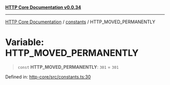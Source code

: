 [**HTTP Core Documentation v0.0.34**](../../README.md)

***

[HTTP Core Documentation](../../modules.md) / [constants](../README.md) / HTTP\_MOVED\_PERMANENTLY

# Variable: HTTP\_MOVED\_PERMANENTLY

> `const` **HTTP\_MOVED\_PERMANENTLY**: `301` = `301`

Defined in: [http-core/src/constants.ts:30](https://github.com/stonemjs/http-core/blob/31e23030575a56f9e3df3cf0d1fec6cbcbb56275/src/constants.ts#L30)
